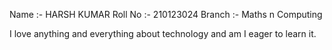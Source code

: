 Name :- HARSH KUMAR
Roll No :- 210123024
Branch :- Maths n Computing

I love anything and everything about technology and am I eager to learn it.

